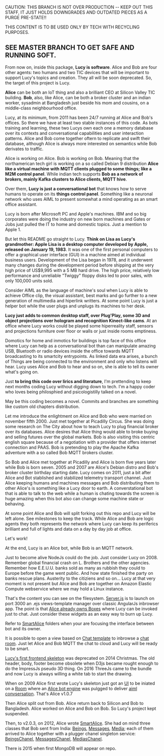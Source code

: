

CAUTION:
THIS BRANCH IS NOT OVER PRODUCTION -- KEEP OUT
THIS STAFF, IT JUST HOLDS DOWNGRADES AND OUTDATED
PIECES AS A PURGE PRE-STATE!!

THIS CONTENT IS TO BE USED ONLY BY TECH WITH RECYCLING
PURPOSES.

SEE MASTER BRANCH TO GET SAFE AND RUNNING SOFT.
-------------------------------------------------------------------



From now on, inside this package, **Lucy is software**. Alice and Bob are four other agents: two humans and two TIC devices that will be important to support Lucy's topics and creation. They all will be soon deprecated. So, the target of this project is Lucy.

**Alice** can be both an IoT thing and also a brilliant CEO at Silicon Valley TIC building. **Bob**, also, like Alice, can be both a broker cluster and an indian worker, sysadmin at Bangladesh just beside his mom and cousins, on a middle-class neighbourhood office.

Lucy, at its minimum, from 2011 has been 24/7 running at Alice and Bob's offices. So there we have at least two stable instances of this code. As bots training and learning, these two Lucys own each one a memory database over its contexts and conversational capabilities and user interaction patterns. Alice and Bob come together oftern to replicate and swift their database, although Alice is always more interested on semantics while Bob derivates to traffic.

Alice is working on Alice. Bob is working on Bob. Meaning that the northamerican tech girl is working on a so called Debian 9 distribution **Alice like a virtual machine with MQTT clients plugged to some things; like a M2M control panel**. While indian tech supports **Bob as a network of brokers, mainly Kafka clusters to Alice clients, MQTT hive**. 

Over them, **Lucy is just a conversational bot** that knows how to serve humans to operate on its **things control panel**. Something like a neuronal network who uses AIML to present somewhat a mind operating as an smart office assistant.

Lucy is born after Microsoft PC and Apple's machines. IBM and so big corporates were doing the industry on new born machines and Gates or Jobs just pulled the IT to home and domestic topics. Just a mention to Apple 1. 

But let this README go straight to Lucy. **Think on Lisa as Lucy's grandmother: Apple Lisa is a desktop computer developed by Apple, released on January 19, 1983**. It was one of the first personal computers to offer a graphical user interface (GUI) in a machine aimed at individual business users. Development of the Lisa began in 1978, and it underwent many changes during the development period before shipping at the very high price of US$9,995 with a 5 MB hard drive. The high price, relatively low performance and unreliable "Twiggy" floppy disks led to poor sales, with only 100,000 units sold.

Consider AIML as the language of machine's soul when Lucy is able to achieve Office clip, the visual assistant, best marks and go further to a new generation of multimedia and hiperlink writters. At some point Lucy is just a helper bot while the user plugs and unplugs its machines to her desk.

**Lucy just adds to common desktop staff, over Plug'Play, some 3D and object projections over hologram and recognition Kinect-like cams**. At an office where Lucy works could be played some hiperreality staff, sensors and projections furniture over floor or walls or just inside rooms emptiness. 

Domotics for home and inmotics for buildings is top face of this office where Lucy can help as a conversational bot than can manipulate amazing USB, Bluetooth or radio devices inside the office towards MQTT broadcasting to its smartcity entrypoints. As linked data era arises, a bunch of Things are being connected to the environment and only who listens will hear. Lucy uses Alice and Bob to hear and so on, she is able to tell its owner what's going on.

Just **to bring this code over lirics and literature**, I'm prettending to keep next months coding Lucy without digging down to tech. I'm a happy coder who loves being philosphied and psicologistilly talked on a novel.

May be this coding becomes a novel. Commits and branches are something like custom old chapters distribution. 

Let me introduce the enlightment on Alice and Bob who were married on november fifth 2000. Just met together at Picadilly Circus. She was doing some research on The City about how to teach Lucy to plug financial broker over its databases. Alice desires that Alice thing would able to broke buying and selling futures over the global markets. Bob is also visiting this centric english square because of a negotiation with a provider that offers internet connection and PAAS. Bob is pretending to play the Apache Kafka adventure with a so called Bob MQTT brokers cluster.

So Bob and Alice met together at Picadilly and Alice is born five years later while Bob is born seven. 2005 and 2007 are Alice's Debian distro and Bob's broker cluster birthday starting date. Lucy comes on 2011, just a bit after Alice and Bot stablished and stabilized telemetry transport channel. Just Alice keeping humans and machines messages and Bob distributing them to other Alice's is something like a Lucy door to earth. A converstational bot that is able to talk to the web while a human is chating towards the screen is huge amazing when this bot also can change some machine state or behaving.

At some point Alice and Bob will split forking out this repo and Lucy will be left alone. See milestones to keep the track. While Alice and Bob are logic agents they both represents the network where Lucy can keep its periferics brilliant and full of lights and data on a day by day job at office.

Let's work!

At the end, Lucy is an Alice bot, while Bob is an MQTT network.

Just to become alive NodeJs could do the job. Just consider Lucy on 2008. Remember global financial crash on L. Brothers and the other agencies. Remember how E.E.U.U. banks sold as many as rubbish they could to Europe before the game went public. And how state finished the party on banks rescue plans. Austerity to the citiziens and so on... Lucy at that very moment is not present but Alice and Bob are together on Amazon Elastic Compute webservice where we may hold a Linux instance.

That's the content you can see on the filesystem. [Server.js](./server.js) is to launch on port 3000 an .ejs views-template manager over classic AngularJs inbrowser app. The point is that [Alice already owns Boxes](https://github.com/teatredefum/sapereAudeBot/tree/Alice/app/js) where Lucy can be invoked just to chat. Just consider these widgets as an easy way to burn up Lucy.

Refer to [SmartAlice](https://github.com/teatredefum/sapereAudeBot/tree/Alice/public/lib/SmartAlice/Ui) folders when your are focusing the interface between bot and its owner. 

It is possible to open a view based on [Chat template](https://github.com/teatredefum/sapereAudeBot/blob/Alice/views/chat.ejs) to inbrowse a [chat room](https://github.com/teatredefum/sapereAudeBot/blob/Alice/views/Room). Just let Alice and Bob MQTT the chat to cloud and Lucy will be ready to be smart.

[Lucy's first frontend skeleton](https://github.com/teatredefum/sapereAudeBot/tree/Alice/views/Lucy) was deprecated on 2014 Christmas. The old header, body, footer become obsolete when D3js became rought enough to do the ImpressJs pseudo 3D thing. On 2016 ThreeJs came to the bundle and now Lucy is always willing a white tab to start the drawing.

When on 2009 Alice first wrote Lucy's skeleton just got an [UI](https://github.com/teatredefum/sapereAudeBot/blob/Alice/app/js/Alice/Ui.js) to be iniated on a [Room](https://github.com/teatredefum/sapereAudeBot/blob/Alice/app/js/Alice/Room.js) where an [Alice bot engine](https://github.com/teatredefum/sapereAudeBot/blob/Alice/app/js/Alice/Engine.js) was pulgged to deliver [aiml convsersation](https://github.com/teatredefum/sapereAudeBot/tree/Alice/app/js/Alice/aiml). That's Alice v1.0.7

Then Alice split out from Bob. Alice return back to Silicon and Bob to Bangladesh. Alice worked on Alice and Bob on Bob. So Lucy's project kept suspended.

Then, to v2.0.3, on 2012, Alice wrote [SmartAlice](https://github.com/teatredefum/sapereAudeBot/blob/Alice/app/js/Box/SmartAlice.js). She had on mind three classes that Bob sent from India: [Beings](https://github.com/teatredefum/sapereAudeBot/blob/Alice/app/js/Box/Being.js), [Messages](https://github.com/teatredefum/sapereAudeBot/blob/Alice/app/js/Box/Message.js), [Media](https://github.com/teatredefum/sapereAudeBot/blob/Alice/app/js/Box/Media.js); each of them arrived to Alice together with a plugger chanel singleton service: [BeingsChanel](https://github.com/teatredefum/sapereAudeBot/blob/Alice/app/js/Box/BeingsChanel.js), [MessagesChanel](https://github.com/teatredefum/sapereAudeBot/blob/Alice/app/js/Box/MessagesChanel.js), [MediasChanel](https://github.com/teatredefum/sapereAudeBot/blob/Alice/app/js/Box/MediasChanel.js).

There is 2015 when first MongoDB will appear on repo.


